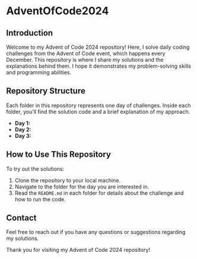 # AdventOfCode2024

## Introduction
Welcome to my Advent of Code 2024 repository! Here, I solve daily coding challenges from the Advent of Code event, which happens every December. This repository is where I share my solutions and the explanations behind them. I hope it demonstrates my problem-solving skills and programming abilities.

## Repository Structure
Each folder in this repository represents one day of challenges. Inside each folder, you'll find the solution code and a brief explanation of my approach.

- **Day 1:** 
- **Day 2:**
- **Day 3:**

## How to Use This Repository
To try out the solutions:
1. Clone the repository to your local machine.
2. Navigate to the folder for the day you are interested in.
3. Read the `README.md` in each folder for details about the challenge and how to run the code.

## Contact
Feel free to reach out if you have any questions or suggestions regarding my solutions.

Thank you for visiting my Advent of Code 2024 repository!

